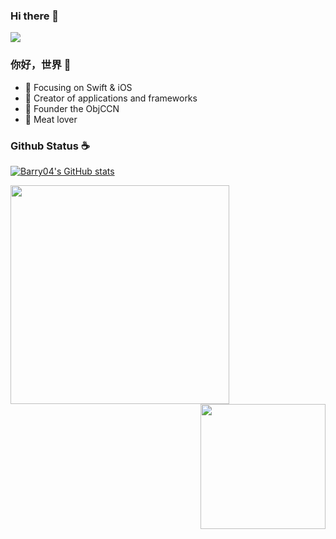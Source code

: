 ### Hi there 👋

<!--
**Barry04/Barry04** is a ✨ _special_ ✨ repository because its `README.md` (this file) appears on your GitHub profile.

Here are some ideas to get you started:

- 🔭 I’m currently working on ...
- 🌱 I’m currently learning ...
- 👯 I’m looking to collaborate on ...
- 🤔 I’m looking for help with ...
- 💬 Ask me about ...
- 📫 How to reach me: ...
- 😄 Pronouns: ...
- ⚡ Fun fact: ...
-->

<img src="https://img.shields.io/badge/Twitter-1DA1F2?style=for-the-badge&logo=twitter&logoColor=white" />



### 你好，世界 👋

- :orange_book: Focusing on Swift & iOS
- :hammer: Creator of applications and frameworks
- :ram: Founder the ObjCCN
- :meat_on_bone: Meat lover
### Github Status :coffee:

[![Barry04's GitHub stats](https://github-readme-stats.vercel.app/api?username=Barry04)](https://github.com/anuraghazra/github-readme-stats)

<img align='left' src="https://github-readme-stats.vercel.app/api/top-langs/?username=Barry04&layout=compact" width="350" >




<img align='Right' src="https://profile-counter.glitch.me/Barry04/count.svg" width="200">
